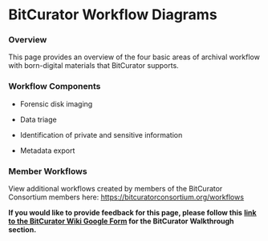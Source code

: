 # **BitCurator Workflow Diagrams**

### **Overview** 

This page provides an overview of the four basic areas of archival
workflow with born-digital materials that BitCurator supports.

### **Workflow Components**

- Forensic disk imaging

- Data triage

- Identification of private and sensitive information

- Metadata export

### **Member Workflows**

View additional workflows created by members of the BitCurator
Consortium members here:
[<u>https://bitcuratorconsortium.org/workflows</u>](https://bitcuratorconsortium.org/workflows)

**If you would like to provide feedback for this page, please follow
this** **[<u>link to the BitCurator Wiki Google
Form</u>](https://docs.google.com/forms/d/e/1FAIpQLSfbGxcijN4d7OXzhZrKUoKBYrP3UV4X7XfVBf2DxHn-LBF8kQ/viewform?usp=sf_link)
for the BitCurator Walkthrough section.**
